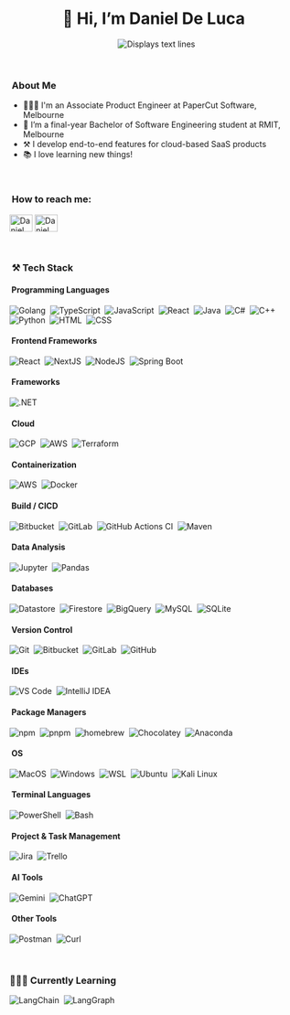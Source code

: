 <h1 align="center">👋 Hi, I’m Daniel De Luca</h1>

<p align="center">
  <!---
  <img src="https://github.com/dan-de-luca/dan-de-luca/assets/80723764/4b48ebac-9ea8-4a23-a515-261a1a2d1ab7" alt="Daniel De Luca - Profile Picture" width="75px" height="75px" style="border-radius: 50%; margin-right: 20px;" />
  --->
  <img src="https://readme-typing-svg.herokuapp.com?font=Time+New+Roman&color=%23C8BE25&size=25&center=true&vCenter=true&width=700&height=50&lines=Associate+Product+Engineer+@+PaperCut+Software;Software+Engineering+Student+@+RMIT;BOEING+x+RMIT+Technical+Hackathon+2022+Winning+Team;Avid+Learner" alt="Displays text lines" style="margin-left: 10px">
</p>

<br>

### &nbsp;About Me

- 👨🏼‍💻 I'm an Associate Product Engineer at PaperCut Software, Melbourne
- 🌱 I’m a final-year Bachelor of Software Engineering student at RMIT, Melbourne
- ⚒️ I develop end-to-end features for cloud-based SaaS products
- 📚 I love learning new things!

<br>

### &nbsp;How to reach me:

<p align="left">
  <a href="mailto:daniel@deluca.net.au" target="blank"><img align="center" src="https://github.com/dan-de-luca/dan-de-luca/assets/80723764/fd89c3f9-26b6-449d-87d1-4a06275cdff7" alt="Daniel De Luca" height="30" width="40" /></a>
  <a href="https://www.linkedin.com/in/dan-de-luca/" target="blank"><img align="center" src="https://github.com/dan-de-luca/dan-de-luca/assets/80723764/d88dd842-65da-4958-8289-95336bc3453f" alt="Daniel De Luca" height="30" width="40" /></a>
</p>

<br>

### &nbsp;⚒️ Tech Stack
#### &nbsp;Programming Languages
![Golang](https://img.shields.io/badge/-Go-05122A?style=flat&logo=Go&LogoColor=FFA518)&nbsp;
![TypeScript](https://img.shields.io/badge/-TypeScript-05122A?style=flat&logo=TypeScript&LogoColor=FFA518)&nbsp;
![JavaScript](https://img.shields.io/badge/-JavaScript-05122A?style=flat&logo=JavaScript&LogoColor=FFA518)&nbsp;
![React](https://img.shields.io/badge/-React-05122A?style=flat&logo=React&LogoColor=FFA518)&nbsp;
![Java](https://img.shields.io/badge/-Java-05122A?style=flat&logo=OpenJDK&logoColor=000000)&nbsp;
![C#](https://img.shields.io/badge/-C#-05122A?style=flat&logo=sharp&logoColor=99CC00)&nbsp;
![C++](https://img.shields.io/badge/-C++-05122A?style=flat&logo=C%2B%2B&logoColor=00599C)&nbsp;
![Python](https://img.shields.io/badge/-Python-05122A?style=flat&logo=python&logoColor=3776AB)&nbsp;
![HTML](https://img.shields.io/badge/-HTML5-05122A?style=flat&logo=HTML5&logoColor=E34F26)&nbsp;
![CSS](https://img.shields.io/badge/-CSS3-05122A?style=flat&logo=CSS3&logoColor=1572B6)&nbsp;
#### &nbsp;Frontend Frameworks
![React](https://img.shields.io/badge/-React-05122A?style=flat&logo=React&LogoColor=FFA518)&nbsp;
![NextJS](https://img.shields.io/badge/-NextJS-05122A?style=flat&logo=NextDotJS&logoColor=FFA518)&nbsp;
![NodeJS](https://img.shields.io/badge/-NodeJS-05122A?style=flat&logo=NodeDotJS&logoColor=00599C)&nbsp;
![Spring Boot](https://img.shields.io/badge/-Spring%20Boot-05122A?style=flat&logo=springboot&logoColor=6DB33F)&nbsp;
#### &nbsp;Frameworks
![.NET](https://img.shields.io/badge/-.NET-05122A?style=flat&logo=dotnet&LogoColor=512BD4)&nbsp;
#### &nbsp;Cloud
![GCP](https://img.shields.io/badge/-GCP-05122A?style=flat&logo=googlecloud&logoColor=4479A1)&nbsp;
![AWS](https://img.shields.io/badge/-AWS-05122A?style=flat&logo=amazonwebservices&logoColor=4479A1)&nbsp;
![Terraform](https://img.shields.io/badge/-Terraform-05122A?style=flat&logo=terraform&logoColor=4479A1)&nbsp;
#### &nbsp;Containerization
![AWS](https://img.shields.io/badge/-AWS-05122A?style=flat&logo=amazonwebservices&logoColor=4479A1)&nbsp;
![Docker](https://img.shields.io/badge/-Docker-05122A?style=flat&logo=docker&logoColor=2496ED)&nbsp;
#### &nbsp;Build / CICD
![Bitbucket](https://img.shields.io/badge/-Bitbucket-05122A?style=flat&logo=bitbucket&logoColor=0052CC)&nbsp;
![GitLab](https://img.shields.io/badge/-GitLab-05122A?style=flat&logo=gitlab&logoColor=FC6D26)&nbsp;
![GitHub Actions CI](https://img.shields.io/badge/-GitHub%20Actions-05122A?style=flat&logo=githubactions&logoColor=2088FF)&nbsp;
![Maven](https://img.shields.io/badge/-Apache%20Maven-05122A?style=flat&logo=apachemaven&logoColor=C71A36)&nbsp;
#### &nbsp;Data Analysis
![Jupyter](https://img.shields.io/badge/-Jupyter-05122A?style=flat&logo=jupyter&logoColor=F37626)&nbsp;
![Pandas](https://img.shields.io/badge/-Pandas-05122A?style=flat&logo=pandas&logoColor=150458)&nbsp;
#### &nbsp;Databases
![Datastore](https://img.shields.io/badge/-Datastore-05122A?style=flat&logo=googlecloud&logoColor=4479A1)&nbsp;
![Firestore](https://img.shields.io/badge/-Firestore-05122A?style=flat&logo=googlecloud&logoColor=4479A1)&nbsp;
![BigQuery](https://img.shields.io/badge/-BigQuery-05122A?style=flat&logo=googlebigquery&logoColor=669DF6)&nbsp;
![MySQL](https://img.shields.io/badge/-MySQL-05122A?style=flat&logo=mysql&logoColor=4479A1)&nbsp;
![SQLite](https://img.shields.io/badge/-SQLite-05122A?style=flat&logo=sqlite&logoColor=003B57)&nbsp;
#### &nbsp;Version Control
![Git](https://img.shields.io/badge/-Git-05122A?style=flat&logo=git&logoColor=F05032)&nbsp;
![Bitbucket](https://img.shields.io/badge/-Bitbucket-05122A?style=flat&logo=bitbucket&logoColor=0052CC)&nbsp;
![GitLab](https://img.shields.io/badge/-GitLab-05122A?style=flat&logo=gitlab&logoColor=FC6D26)&nbsp;
![GitHub](https://img.shields.io/badge/-GitHub-05122A?style=flat&logo=github)&nbsp;
#### &nbsp;IDEs
![VS Code](https://img.shields.io/badge/-VS%20Code-05122A?style=flat&logo=vscode&logoColor=007ACC)&nbsp;
![IntelliJ IDEA](https://img.shields.io/badge/-IntelliJ%20IDEA-05122A?style=flat&logo=intellijidea)&nbsp;
#### &nbsp;Package Managers
![npm](https://img.shields.io/badge/-npm-05122A?style=flat&logo=npm&logoColor=CB3837)&nbsp;
![pnpm](https://img.shields.io/badge/-pnpm-05122A?style=flat&logo=pnpm&logoColor=F69220)&nbsp;
![homebrew](https://img.shields.io/badge/-homebrew-05122A?style=flat&logo=homebrew&logoColor=CB3837)&nbsp;
![Chocolatey](https://img.shields.io/badge/-Chocolatey-05122A?style=flat&logo=chocolatey&logoColor=80B5E3)&nbsp;
![Anaconda](https://img.shields.io/badge/-Anaconda-05122A?style=flat&logo=anaconda&logoColor=44A833)&nbsp;
#### &nbsp;OS
![MacOS](https://img.shields.io/badge/-MacOS-05122A?style=flat&logo=macos&logoColor=0078D4)&nbsp;
![Windows](https://img.shields.io/badge/-Windows-05122A?style=flat&logo=windows&logoColor=0078D4)&nbsp;
![WSL](https://img.shields.io/badge/-WSL-05122A?style=flat&logo=linux&logoColor=FCC624)&nbsp;
![Ubuntu](https://img.shields.io/badge/-Ubuntu-05122A?style=flat&logo=ubuntu&logoColor=E954204)&nbsp;
![Kali Linux](https://img.shields.io/badge/-Kali%20Linux-05122A?style=flat&logo=kalilinux&logoColor=557C94)&nbsp;
#### &nbsp;Terminal Languages
![PowerShell](https://img.shields.io/badge/-PowerShell-05122A?style=flat&logo=powershell&logoColor=5391FE)&nbsp;
![Bash](https://img.shields.io/badge/-Bash-05122A?style=flat&logo=gnubash&logoColor=4EAA25)&nbsp;
#### &nbsp;Project & Task Management
![Jira](https://img.shields.io/badge/-Jira-05122A?style=flat&logo=jira&logoColor=0052CC)&nbsp;
![Trello](https://img.shields.io/badge/-Trello-05122A?style=flat&logo=trello&logoColor=0052CC)&nbsp;
#### &nbsp;AI Tools
![Gemini](https://img.shields.io/badge/-Gemini-05122A?style=flat&logo=googlegemini&logoColor=8E75B2)&nbsp;
![ChatGPT](https://img.shields.io/badge/-ChatGPT-05122A?style=flat&logo=openai&logoColor=412991)&nbsp;
#### &nbsp;Other Tools
![Postman](https://img.shields.io/badge/-Postman-05122A?style=flat&logo=postman&logoColor=FF6C37)&nbsp;
![Curl](https://img.shields.io/badge/-Curl-05122A?style=flat&logo=curl&logoColor=073551)&nbsp;

<br>

### 👨🏼‍💻 Currently Learning

![LangChain](https://img.shields.io/badge/-LangChain-05122A?style=flat&logo=langchain&logoColor=1C3C3C)&nbsp;
![LangGraph](https://img.shields.io/badge/-LangGraph-05122A?style=flat&logo=langgraph&logoColor=1C3C3C)&nbsp;

<br>

<!---
### 📈 &nbsp;GitHub Analytics

<p align="center'>
<a href="https://github.com/dan-de-luca">
   <img height="150px" src="https://github-readme-stats-eight-theta.vercel.app/api?username=dan-de-luca&show_icons=true&theme=algolia&include_all_commits=true&count_private=true&include_orgs=true"/>
   --->
  <!---
  <img height="150px" src="https://github-readme-stats.vercel.app/api/wakatime?username=dan_de_luca"/>
  --->
<!---
</a>
</p>
--->
<!---
dan-de-luca/dan-de-luca is a ✨ special ✨ repository because its `README.md` (this file) appears on your GitHub profile.
You can click the Preview link to take a look at your changes.
--->
